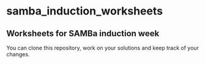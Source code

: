 # samba_induction_worksheets
## Worksheets for SAMBa induction week

You can clone this repository, work on your solutions and keep track of your changes.
